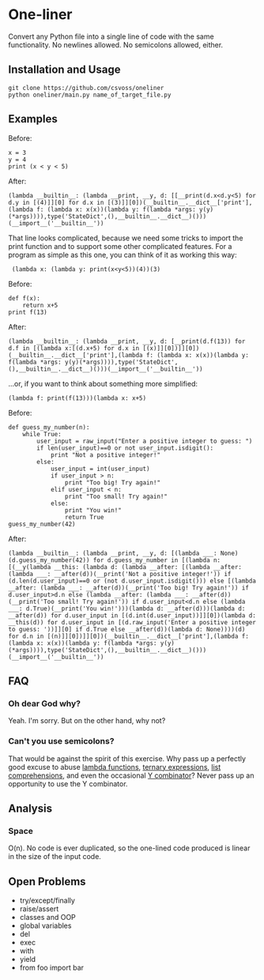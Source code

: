 One-liner
=========

Convert any Python file into a single line of code with the same functionality. No newlines allowed. No semicolons allowed, either.

Installation and Usage
----------------------

    git clone https://github.com/csvoss/oneliner
    python oneliner/main.py name_of_target_file.py

Examples
--------

Before:

    x = 3
    y = 4
    print (x < y < 5)

After:

    (lambda __builtin__: (lambda __print, __y, d: [[__print(d.x<d.y<5) for d.y in [(4)]][0] for d.x in [(3)]][0])(__builtin__.__dict__['print'],(lambda f: (lambda x: x(x))(lambda y: f(lambda *args: y(y)(*args)))),type('StateDict',(),__builtin__.__dict__)()))(__import__('__builtin__'))

That line looks complicated, because we need some tricks to import the print function and to support some other complicated features. For a program as simple as this one, you can think of it as working this way:

     (lambda x: (lambda y: print(x<y<5))(4))(3)

Before:

    def f(x):
        return x+5
    print f(13)

After:

    (lambda __builtin__: (lambda __print, __y, d: [__print(d.f(13)) for d.f in [(lambda x:[(d.x+5) for d.x in [(x)]][0])]][0])(__builtin__.__dict__['print'],(lambda f: (lambda x: x(x))(lambda y: f(lambda *args: y(y)(*args)))),type('StateDict',(),__builtin__.__dict__)()))(__import__('__builtin__'))

...or, if you want to think about something more simplified:

    (lambda f: print(f(13)))(lambda x: x+5)

Before:

    def guess_my_number(n):
        while True:
            user_input = raw_input("Enter a positive integer to guess: ")
            if len(user_input)==0 or not user_input.isdigit():
                print "Not a positive integer!"
            else:
                user_input = int(user_input)
                if user_input > n:
                    print "Too big! Try again!"
                elif user_input < n:
                    print "Too small! Try again!"
                else:
                    print "You win!"
                    return True
    guess_my_number(42)

After:

    (lambda __builtin__: (lambda __print, __y, d: [(lambda ___: None)(d.guess_my_number(42)) for d.guess_my_number in [(lambda n:[(__y(lambda __this: (lambda d: (lambda __after: [(lambda __after: (lambda ___: __after(d))(__print('Not a positive integer!')) if (d.len(d.user_input)==0 or (not d.user_input.isdigit())) else [(lambda __after: (lambda ___: __after(d))(__print('Too big! Try again!')) if d.user_input>d.n else (lambda __after: (lambda ___: __after(d))(__print('Too small! Try again!')) if d.user_input<d.n else (lambda ___: d.True)(__print('You win!')))(lambda d: __after(d)))(lambda d: __after(d)) for d.user_input in [(d.int(d.user_input))]][0])(lambda d: __this(d)) for d.user_input in [(d.raw_input('Enter a positive integer to guess: '))]][0] if d.True else __after(d))(lambda d: None))))(d) for d.n in [(n)]][0])]][0])(__builtin__.__dict__['print'],(lambda f: (lambda x: x(x))(lambda y: f(lambda *args: y(y)(*args)))),type('StateDict',(),__builtin__.__dict__)()))(__import__('__builtin__'))

FAQ
---

### Oh dear God why?

Yeah. I'm sorry. But on the other hand, why not?

### Can't you use semicolons?

That would be against the spirit of this exercise. Why pass up a perfectly good excuse to abuse [lambda functions](https://docs.python.org/2/reference/expressions.html#lambda), [ternary expressions](https://docs.python.org/2/reference/expressions.html#conditional-expressions), [list comprehensions](https://docs.python.org/2/tutorial/datastructures.html#list-comprehensions), and even the occasional [Y combinator](http://en.wikipedia.org/wiki/Fixed-point_combinator#Y_combinator)? Never pass up an opportunity to use the Y combinator.

Analysis
--------
### Space

O(n). No code is ever duplicated, so the one-lined code produced is linear in the size of the input code.

Open Problems
-------------
* try/except/finally
* raise/assert
* classes and OOP
* global variables
* del
* exec
* with
* yield
* from foo import bar